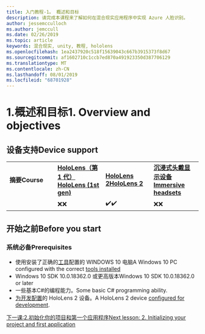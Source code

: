 ```yaml
---
title: 入门教程-1。 概述和目标
description: 请完成本课程来了解如何在混合现实应用程序中实现 Azure 人脸识别。
author: jessemcculloch
ms.author: jemccull
ms.date: 02/26/2019
ms.topic: article
keywords: 混合现实, unity, 教程, hololens
ms.openlocfilehash: 1ea2437920c518f15639043c667b3915373f8d67
ms.sourcegitcommit: af1602710c1ccb7ed870a491923350d387706129
ms.translationtype: MT
ms.contentlocale: zh-CN
ms.lasthandoff: 08/01/2019
ms.locfileid: "68701928"
---
```

# <a name="1-overview-and-objectives"></a><span data-ttu-id="282d4-105">1.概述和目标</span><span class="sxs-lookup"><span data-stu-id="282d4-105">1. Overview and objectives</span></span>

## <a name="device-support"></a><span data-ttu-id="282d4-106">设备支持</span><span class="sxs-lookup"><span data-stu-id="282d4-106">Device support</span></span>

<table>
    <colgroup>
    <col width="25%" />
    <col width="25%" />
    <col width="25%" />
    <col width="25%" />
    </colgroup>
    <tr>
        <td><span data-ttu-id="282d4-107"><strong>摘要</strong></span><span class="sxs-lookup"><span data-stu-id="282d4-107"><strong>Course</strong></span></span></td>
        <td><span data-ttu-id="282d4-108"><a href="hololens-hardware-details.md"><strong>HoloLens（第 1 代）</strong></a></span><span class="sxs-lookup"><span data-stu-id="282d4-108"><a href="hololens-hardware-details.md"><strong>HoloLens (1st gen)</strong></a></span></span></td>
        <td><span data-ttu-id="282d4-109"><a href="https://www.microsoft.com/en-us/hololens/hardware"><strong>HoloLens 2</strong></a></span><span class="sxs-lookup"><span data-stu-id="282d4-109"><a href="https://www.microsoft.com/en-us/hololens/hardware"><strong>HoloLens 2</strong></a></span></span></td>
        <td><span data-ttu-id="282d4-110"><a href="immersive-headset-hardware-details.md"><strong>沉浸式头戴显示设备</strong></a></span><span class="sxs-lookup"><span data-stu-id="282d4-110"><a href="immersive-headset-hardware-details.md"><strong>Immersive headsets</strong></a></span></span></td>
    </tr>
     <tr>
        <td></td>
        <td><span data-ttu-id="282d4-111">❌</span><span class="sxs-lookup"><span data-stu-id="282d4-111">❌</span></span></td>
        <td><span data-ttu-id="282d4-112">✔️</span><span class="sxs-lookup"><span data-stu-id="282d4-112">✔️</span></span></td>
        <td><span data-ttu-id="282d4-113">❌</span><span class="sxs-lookup"><span data-stu-id="282d4-113">❌</span></span></td>
    </tr>
</table>

## <a name="before-you-start"></a><span data-ttu-id="282d4-114">开始之前</span><span class="sxs-lookup"><span data-stu-id="282d4-114">Before you start</span></span>

### <a name="prerequisites"></a><span data-ttu-id="282d4-115">系统必备</span><span class="sxs-lookup"><span data-stu-id="282d4-115">Prerequisites</span></span>

* <span data-ttu-id="282d4-116">使用安装了正确的[工具](install-the-tools.md)配置的 WINDOWS 10 电脑</span><span class="sxs-lookup"><span data-stu-id="282d4-116">A Windows 10 PC configured with the correct [tools installed](install-the-tools.md)</span></span>
* <span data-ttu-id="282d4-117">Windows 10 SDK 10.0.18362.0 或更高版本</span><span class="sxs-lookup"><span data-stu-id="282d4-117">Windows 10 SDK 10.0.18362.0 or later</span></span>
* <span data-ttu-id="282d4-118">一些基本C#的编程能力。</span><span class="sxs-lookup"><span data-stu-id="282d4-118">Some basic C# programming ability.</span></span>
* <span data-ttu-id="282d4-119">[为开发配置](using-visual-studio.md#enabling-developer-mode)的 HoloLens 2 设备。</span><span class="sxs-lookup"><span data-stu-id="282d4-119">A HoloLens 2 device [configured for development](using-visual-studio.md#enabling-developer-mode).</span></span>

[<span data-ttu-id="282d4-120">下一课:2.初始化你的项目和第一个应用程序</span><span class="sxs-lookup"><span data-stu-id="282d4-120">Next lesson: 2. Initializing your project and first application</span></span>](mrlearning-base-ch1.md)
